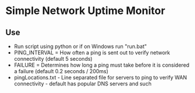 # Simple Network Uptime Monitor
## Use
- Run script using python or if on Windows run "run.bat"
- PING_INTERVAL = How often a ping is sent out to verify network connectivity (default 5 seconds)
- FAILURE = Determines how long a ping must take before it is considered a failure (default 0.2 seconds / 200ms)
- pingLocations.txt - Line separated file for servers to ping to verify WAN connectivity - default has popular DNS servers and such
